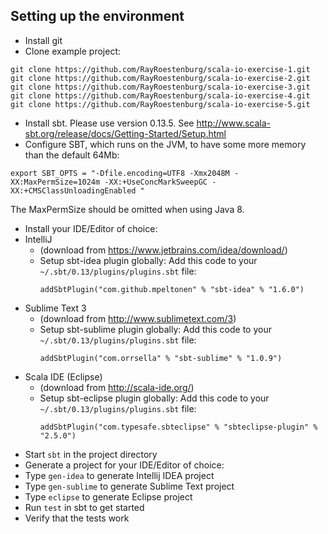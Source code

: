 Setting up the environment
-----------------------------------

 * Install git
 * Clone example project:
```
git clone https://github.com/RayRoestenburg/scala-io-exercise-1.git
git clone https://github.com/RayRoestenburg/scala-io-exercise-2.git
git clone https://github.com/RayRoestenburg/scala-io-exercise-3.git
git clone https://github.com/RayRoestenburg/scala-io-exercise-4.git
git clone https://github.com/RayRoestenburg/scala-io-exercise-5.git
```

 * Install sbt. Please use version 0.13.5. See http://www.scala-sbt.org/release/docs/Getting-Started/Setup.html
 * Configure SBT, which runs on the JVM, to have some more memory than the default 64Mb:
```
export SBT_OPTS = "-Dfile.encoding=UTF8 -Xmx2048M -XX:MaxPermSize=1024m -XX:+UseConcMarkSweepGC -XX:+CMSClassUnloadingEnabled "
```
The MaxPermSize should be omitted when using Java 8.
 * Install your IDE/Editor of choice:
 * IntelliJ
     * (download from https://www.jetbrains.com/idea/download/)
     * Setup sbt-idea plugin globally:
       Add this code to your `~/.sbt/0.13/plugins/plugins.sbt` file:
       ```
       addSbtPlugin("com.github.mpeltonen" % "sbt-idea" % "1.6.0")
       ```
 * Sublime Text 3
     * (download from http://www.sublimetext.com/3)
     * Setup sbt-sublime plugin globally:
       Add this code to your `~/.sbt/0.13/plugins/plugins.sbt` file:
       ```
       addSbtPlugin("com.orrsella" % "sbt-sublime" % "1.0.9")
       ```
 * Scala IDE (Eclipse)
     * (download from http://scala-ide.org/)
     * Setup sbt-eclipse plugin globally:
       Add this code to your `~/.sbt/0.13/plugins/plugins.sbt` file:
       ```
       addSbtPlugin("com.typesafe.sbteclipse" % "sbteclipse-plugin" % "2.5.0")
       ```
 * Start `sbt` in the project directory
 * Generate a project for your IDE/Editor of choice:
 * Type `gen-idea` to generate Intellij IDEA project
 * Type `gen-sublime` to generate Sublime Text project
 * Type `eclipse` to generate Eclipse project
 * Run `test` in sbt to get started
 * Verify that the tests work
